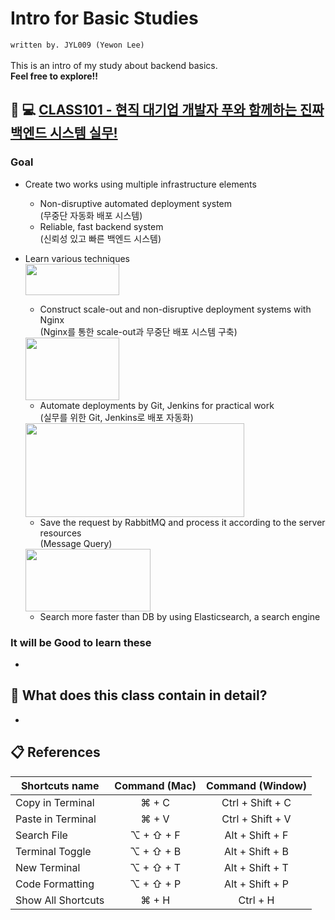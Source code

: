 # Intro for Basic Studies
`written by. JYL009 (Yewon Lee)`\
\
This is an intro of my study about backend basics.\
**Feel free to explore!!**

## 🔗 💻 [CLASS101 - 현직 대기업 개발자 푸와 함께하는 진짜 백엔드 시스템 실무!](https://class101.net/ko/products/5fc4a3b4fc231b000d85661b)
### Goal
* Create two works using multiple infrastructure elements
  * Non-disruptive automated deployment system\
    (무중단 자동화 배포 시스템)
  * Reliable, fast backend system\
    (신뢰성 있고 빠른 백엔드 시스템)
* Learn various techniques\
  <img src="https://images.velog.io/images/moongq/post/953eec56-74af-4d03-b293-5e91fc0c51b5/nginx.png" width="150" height="50"/>

  * Construct scale-out and non-disruptive deployment systems with Nginx\
    (Nginx를 통한 scale-out과 무중단 배포 시스템 구축)
  <img src="https://repository-images.githubusercontent.com/612587/78787c80-258d-11ea-897c-eea3d9c41b16" width="150" height="100"/>

  * Automate deployments by Git, Jenkins for practical work\
    (실무를 위한 Git, Jenkins로 배포 자동화)
  <img src="https://velog.velcdn.com/images/choidongkuen/post/b208dfbc-edd7-40ee-90b4-7fbd9f0f7166/image.png" width="350" height="150"/>

  * Save the request by RabbitMQ and process it according to the server resources\
    (Message Query)
  <img src="https://images.velog.io/images/qnfmtm666/post/affb90c0-8cb9-4a95-927a-e7f8492b8795/elasticsearch-logo.png" width="200" height="100"/>

  * Search more faster than DB by using Elasticsearch, a search engine
### It will be Good to learn these
* 

## 📁 What does this class contain in detail?
* 

## 📋 References
| Shortcuts name     | Command (Mac) | Command (Window) |
| ------------------ | :-----------: | :--------------: |
| Copy in Terminal   | ⌘ + C         | Ctrl + Shift + C |
| Paste in Terminal  | ⌘ + V         | Ctrl + Shift + V |
| Search File        | ⌥ + ⇧ + F     | Alt + Shift + F  |
| Terminal Toggle    | ⌥ + ⇧ + B     | Alt + Shift + B  |
| New Terminal       | ⌥ + ⇧ + T     | Alt + Shift + T  |
| Code Formatting    | ⌥ + ⇧ + P     | Alt + Shift + P  |
| Show All Shortcuts | ⌘ + H         | Ctrl + H         |
